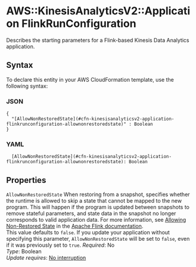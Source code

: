 # AWS::KinesisAnalyticsV2::Application FlinkRunConfiguration<a name="aws-properties-kinesisanalyticsv2-application-flinkrunconfiguration"></a>

Describes the starting parameters for a Flink\-based Kinesis Data Analytics application\.

## Syntax<a name="aws-properties-kinesisanalyticsv2-application-flinkrunconfiguration-syntax"></a>

To declare this entity in your AWS CloudFormation template, use the following syntax:

### JSON<a name="aws-properties-kinesisanalyticsv2-application-flinkrunconfiguration-syntax.json"></a>

```
{
  "[AllowNonRestoredState](#cfn-kinesisanalyticsv2-application-flinkrunconfiguration-allownonrestoredstate)" : Boolean
}
```

### YAML<a name="aws-properties-kinesisanalyticsv2-application-flinkrunconfiguration-syntax.yaml"></a>

```
  [AllowNonRestoredState](#cfn-kinesisanalyticsv2-application-flinkrunconfiguration-allownonrestoredstate): Boolean
```

## Properties<a name="aws-properties-kinesisanalyticsv2-application-flinkrunconfiguration-properties"></a>

`AllowNonRestoredState`  <a name="cfn-kinesisanalyticsv2-application-flinkrunconfiguration-allownonrestoredstate"></a>
When restoring from a snapshot, specifies whether the runtime is allowed to skip a state that cannot be mapped to the new program\. This will happen if the program is updated between snapshots to remove stateful parameters, and state data in the snapshot no longer corresponds to valid application data\. For more information, see [ Allowing Non\-Restored State](https://ci.apache.org/projects/flink/flink-docs-release-1.8/ops/state/savepoints.html#allowing-non-restored-state) in the [Apache Flink documentation](https://ci.apache.org/projects/flink/flink-docs-release-1.8/)\.  
This value defaults to `false`\. If you update your application without specifying this parameter, `AllowNonRestoredState` will be set to `false`, even if it was previously set to `true`\.
*Required*: No  
*Type*: Boolean  
*Update requires*: [No interruption](https://docs.aws.amazon.com/AWSCloudFormation/latest/UserGuide/using-cfn-updating-stacks-update-behaviors.html#update-no-interrupt)